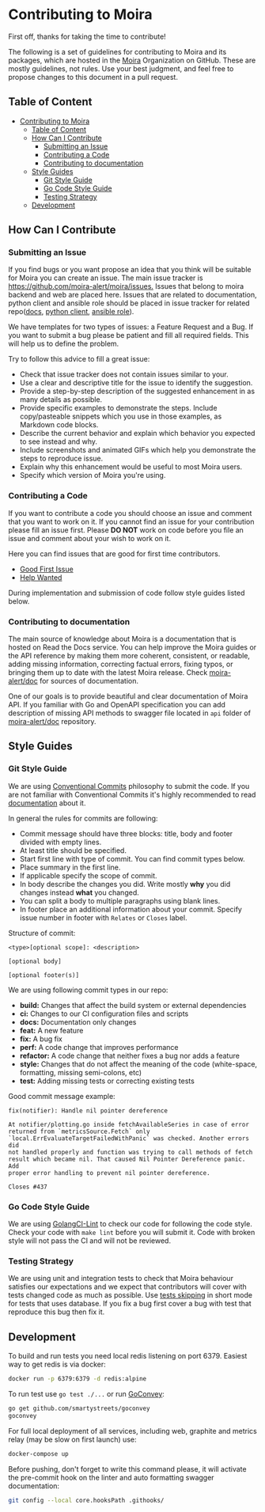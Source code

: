 # Contributing to Moira

First off, thanks for taking the time to contribute!

The following is a set of guidelines for contributing to Moira and its packages, which are hosted in the [Moira](https://github.com/moira-alert) Organization on GitHub. These are mostly guidelines, not rules. Use your best judgment, and feel free to propose changes to this document in a pull request.

## Table of Content

- [Contributing to Moira](#contributing-to-moira)
  - [Table of Content](#table-of-content)
  - [How Can I Contribute](#how-can-i-contribute)
    - [Submitting an Issue](#submitting-an-issue)
    - [Contributing a Code](#contributing-a-code)
    - [Contributing to documentation](#contributing-to-documentation)
  - [Style Guides](#style-guides)
    - [Git Style Guide](#git-style-guide)
    - [Go Code Style Guide](#go-code-style-guide)
    - [Testing Strategy](#testing-strategy)
  - [Development](#development)

## How Can I Contribute

### Submitting an Issue

If you find bugs or you want propose an idea that you think will be suitable for Moira you can create an issue. The main issue tracker is <https://github.com/moira-alert/moira/issues.> Issues that belong to moira backend and web are placed here. Issues that are related to documentation, python client and ansible role should be placed in issue tracker for related repo([docs](https://github.com/moira-alert/doc/issues), [python client](https://github.com/moira-alert/python-moira-client/issues), [ansible role](https://github.com/moira-trigger-role/doc/issues)).

We have templates for two types of issues: a Feature Request and a Bug. If you want to submit a bug please be patient and fill all required fields. This will help us to define the problem.

Try to follow this advice to fill a great issue:

- Check that issue tracker does not contain issues similar to your.
- Use a clear and descriptive title for the issue to identify the suggestion.
- Provide a step-by-step description of the suggested enhancement in as many details as possible.
- Provide specific examples to demonstrate the steps. Include copy/pasteable snippets which you use in those examples, as Markdown code blocks.
- Describe the current behavior and explain which behavior you expected to see instead and why.
- Include screenshots and animated GIFs which help you demonstrate the steps to reproduce issue.
- Explain why this enhancement would be useful to most Moira users.
- Specify which version of Moira you're using.

### Contributing a Code

If you want to contribute a code you should choose an issue and comment that you want to work on it. If you cannot find an issue for your contribution please fill an issue first. Please **DO NOT** work on code before you file an issue and comment about your wish to work on it.

Here you can find issues that are good for first time contributors.

- [Good First Issue](https://github.com/moira-alert/moira/issues?q=is%3Aopen+is%3Aissue+label%3A%22good+first+issue%22)
- [Help Wanted](https://github.com/moira-alert/moira/issues?q=is%3Aopen+is%3Aissue+label%3A%22help+wanted%22)

During implementation and submission of code follow style guides listed below.

### Contributing to documentation

The main source of knowledge about Moira is a documentation that is hosted on Read the Docs service. You can help improve the Moira guides or the API reference by making them more coherent, consistent, or readable, adding missing information, correcting factual errors, fixing typos, or bringing them up to date with the latest Moira release. Check [moira-alert/doc](https://github.com/moira-alert/doc) for sources of documentation.

One of our goals is to provide beautiful and clear documentation of Moira API. If you familiar with Go and OpenAPI specification you can add description of missing API methods to swagger file located in `api` folder of [moira-alert/doc](https://github.com/moira-alert/doc) repository.

## Style Guides

### Git Style Guide

We are using [Conventional Commits](https://www.conventionalcommits.org/en/v1.0.0/) philosophy to submit the code. If you are not familiar with Conventional Commits it's highly recommended to read [documentation](https://www.conventionalcommits.org/en/v1.0.0/) about it.

In general the rules for commits are following:

- Commit message should have three blocks: title, body and footer divided with empty lines.
- At least title should be specified.
- Start first line with type of commit. You can find commit types below.
- Place summary in the first line.
- If applicable specify the scope of commit.
- In body describe the changes you did. Write mostly **why** you did changes instead **what** you changed.
- You can split a body to multiple paragraphs using blank lines.
- In footer place an additional information about your commit. Specify issue number in footer with `Relates` or `Closes` label.

Structure of commit:

```blank
<type>[optional scope]: <description>

[optional body]

[optional footer(s)]
```

We are using following commit types in our repo:

- **build:** Changes that affect the build system or external dependencies
- **ci:** Changes to our CI configuration files and scripts
- **docs:** Documentation only changes
- **feat:** A new feature
- **fix:** A bug fix
- **perf:** A code change that improves performance
- **refactor:** A code change that neither fixes a bug nor adds a feature
- **style:** Changes that do not affect the meaning of the code (white-space, formatting, missing semi-colons, etc)
- **test:** Adding missing tests or correcting existing tests

Good commit message example:

```blank
fix(notifier): Handle nil pointer dereference

At notifier/plotting.go inside fetchAvailableSeries in case of error
returned from `metricsSource.Fetch` only
`local.ErrEvaluateTargetFailedWithPanic` was checked. Another errors did
not handled properly and function was trying to call methods of fetch
result which became nil. That caused Nil Pointer Dereference panic. Add
proper error handling to prevent nil pointer dereference.

Closes #437
```

### Go Code Style Guide

We are using [GolangCI-Lint](https://github.com/golangci/golangci-lint) to check our code for following the code style. Check your code with `make lint` before you will submit it. Code with broken style will not pass the CI and will not be reviewed.

### Testing Strategy

We are using unit and integration tests to check that Moira behaviour satisfies our expectations and we expect that contributors will cover with tests changed code as much as possible. Use [tests skipping](https://golang.org/pkg/testing/#hdr-Skipping) in short mode for tests that uses database. If you fix a bug first cover a bug with test that reproduce this bug then fix it.

## Development

To build and run tests you need local redis listening on port 6379.
Easiest way to get redis is via docker:

```bash
docker run -p 6379:6379 -d redis:alpine
```

To run test use ``go test ./...`` or run [GoConvey](http://goconvey.co/):

```bash
go get github.com/smartystreets/goconvey
goconvey
```

For full local deployment of all services, including web, graphite and metrics relay (may be slow on first launch) use:

```bash
docker-compose up
```

Before pushing, don't forget to write this command please, it will activate the pre-commit hook on the linter and auto formatting swagger documentation:

```bash
git config --local core.hooksPath .githooks/
```

